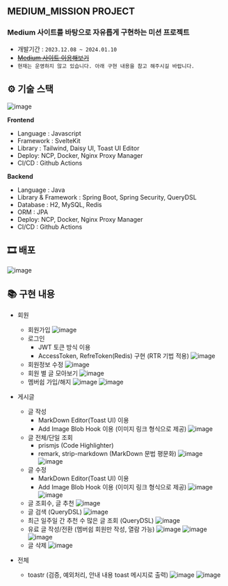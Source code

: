 ## MEDIUM_MISSION PROJECT

### Medium 사이트를 바탕으로 자유롭게 구현하는 미션 프로젝트
- 개발기간 : `2023.12.08 ~ 2024.01.10`
- ~~[Medium 사이트 이용해보기](https://medium.bbgk.me/)~~
- `현재는 운영하지 않고 있습니다. 아래 구현 내용을 참고 해주시길 바랍니다.`

## ⚙ 기술 스택
![image](https://github.com/ppusda/Medium_Mission_JoDongGuk/assets/51808344/fe6eb702-5946-4b5f-8379-ab69595274da)

**Frontend**

- Language : Javascript
- Framework : SvelteKit
- Library : Tailwind, Daisy UI, Toast UI Editor
- Deploy: NCP, Docker, Nginx Proxy Manager
- CI/CD : Github Actions

**Backend**

- Language : Java
- Library & Framework : Spring Boot, Spring Security, QueryDSL
- Database : H2, MySQL, Redis
- ORM : JPA
- Deploy: NCP, Docker, Nginx Proxy Manager
- CI/CD : Github Actions


## 🎞 배포 
![image](https://github.com/ppusda/Medium_Mission_JoDongGuk/assets/51808344/4824f580-a63a-4c1b-b51f-55bfaf638e14)


## 📚 구현 내용

- 회원 
  - 회원가입
    ![image](https://github.com/ppusda/Medium_Mission_JoDongGuk/assets/51808344/7c5b593c-4e8e-4ef7-95f3-00d133bd9535)
  - 로그인
    - JWT 토큰 방식 이용
    - AccessToken, RefreToken(Redis) 구현 (RTR 기법 적용)
    ![image](https://github.com/ppusda/Medium_Mission_JoDongGuk/assets/51808344/8a0454ff-7fc5-4ba2-83eb-89701ca62825)
  - 회원정보 수정
    ![image](https://github.com/ppusda/Medium_Mission_JoDongGuk/assets/51808344/9d3624d5-34d4-406c-8bca-ffeb0773e77b)
  - 회원 별 글 모아보기
    ![image](https://github.com/ppusda/Medium_Mission_JoDongGuk/assets/51808344/1e2b1e31-6760-4560-a47c-2e895935144f)
  - 멤버쉽 가입/해지
    ![image](https://github.com/ppusda/Medium_Mission_JoDongGuk/assets/51808344/79e754f8-25ed-4b02-9482-a5659e6f7e4e)
    ![image](https://github.com/ppusda/Medium_Mission_JoDongGuk/assets/51808344/d812a54d-4d8a-4fcd-ac06-1f9e0641f525)

- 게시글
  - 글 작성
    - MarkDown Editor(Toast UI) 이용
    - Add Image Blob Hook 이용 (이미지 링크 형식으로 제공)
    ![image](https://github.com/ppusda/Medium_Mission_JoDongGuk/assets/51808344/65ca7284-14f8-49d6-a26f-d167b340cf3b)
  - 글 전체/단일 조회
    - prismjs (Code Highlighter)
    - remark, strip-markdown (MarkDown 문법 평문화)
    ![image](https://github.com/ppusda/Medium_Mission_JoDongGuk/assets/51808344/355bf20e-d04d-4c88-b631-27afb5db7d2b)
    ![image](https://github.com/ppusda/Medium_Mission_JoDongGuk/assets/51808344/d0e68337-8842-4285-9486-ea6eb1dae111)
  - 글 수정
    - MarkDown Editor(Toast UI) 이용
    - Add Image Blob Hook 이용 (이미지 링크 형식으로 제공)
    ![image](https://github.com/ppusda/Medium_Mission_JoDongGuk/assets/51808344/aa99597c-afd3-4cea-a545-08c451bed77f)
    ![image](https://github.com/ppusda/Medium_Mission_JoDongGuk/assets/51808344/b1d78b12-22d9-4dc7-bc4b-c268a3533600)
  - 글 조회수, 글 추천
    ![image](https://github.com/ppusda/Medium_Mission_JoDongGuk/assets/51808344/bf8b1f1b-4eaa-4eab-b6c7-72a342ce470d)
  - 글 검색 (QueryDSL)
    ![image](https://github.com/ppusda/Medium_Mission_JoDongGuk/assets/51808344/b9ff7339-4e3a-405d-9fcf-58c627f995c2)
  - 최근 일주일 간 추천 수 많은 글 조회 (QueryDSL)
    ![image](https://github.com/ppusda/Medium_Mission_JoDongGuk/assets/51808344/d3cbf868-3e68-4757-84e6-129cc96ee174)
  - 유료 글 작성/전환 (멤버쉽 회원만 작성, 열람 가능)
    ![image](https://github.com/ppusda/Medium_Mission_JoDongGuk/assets/51808344/2a8b222a-c3d8-47d4-a6dd-82a7855d522a)
    ![image](https://github.com/ppusda/Medium_Mission_JoDongGuk/assets/51808344/1d848698-0366-4d98-a340-434c71a50bee)
    ![image](https://github.com/ppusda/Medium_Mission_JoDongGuk/assets/51808344/67f3f9e8-76d7-456f-9b4c-4c9fd3e8c435)
  - 글 삭제
    ![image](https://github.com/ppusda/Medium_Mission_JoDongGuk/assets/51808344/f0b55157-0b2b-4e84-9fef-0fc5449c0e54)
    
- 전체
  - toastr (검증, 예외처리, 안내 내용 toast 메시지로 출력)
    ![image](https://github.com/ppusda/Medium_Mission_JoDongGuk/assets/51808344/43f59728-0df7-46a1-a98d-d928e1a50433)
    ![image](https://github.com/ppusda/Medium_Mission_JoDongGuk/assets/51808344/0f8507a5-b520-472f-a122-7e2f9abd5cc0)


